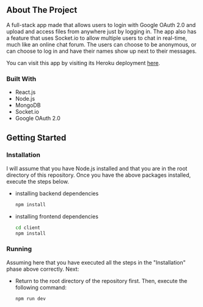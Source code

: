 <!-- ABOUT THE PROJECT -->
## About The Project

A full-stack app made that allows users to login with Google OAuth 2.0 and upload and access files from anywhere just by logging in. The app also has a feature that uses Socket.io to allow multiple users to chat in real-time, much like an online chat forum. The users can choose to be anonymous, or can choose to log in and have their names show up next to their messages.

You can visit this app by visiting its Heroku deployment [here](https://morning-retreat-40248.herokuapp.com/).

### Built With

* React.js
* Node.js
* MongoDB
* Socket.io
* Google OAuth 2.0


<!-- GETTING STARTED -->
## Getting Started

### Installation
I will assume that you have Node.js installed and that you are in the root directory of this repository.
Once you have the above packages installed, execute the steps below.

* installing backend dependencies
  ```sh
  npm install
  ```
* installing frontend dependencies
  ```sh
  cd client
  npm install
  ```



### Running
Assuming here that you have executed all the steps in the "Installation" phase above correctly. Next:

* Return to the root directory of the repository first. Then, execute the following command:
  ```sh
  npm run dev
  ```


